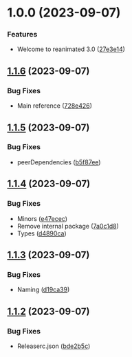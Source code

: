 # 1.0.0 (2023-09-07)


### Features

* Welcome to reanimated 3.0 ([27e3e14](https://github.com/marcuzgabriel/react-native-reanimated-skeleton/commit/27e3e14e2e576a11267c62e9173af01e79fb6286))

## [1.1.6](https://github.com/marcuzgabriel/react-native-reanimated-skeleton/compare/v1.1.5...v1.1.6) (2023-09-07)


### Bug Fixes

* Main reference ([728e426](https://github.com/marcuzgabriel/react-native-reanimated-skeleton/commit/728e426e96ae9caa5b955bd34f4b80a1c6a6de58))

## [1.1.5](https://github.com/marcuzgabriel/react-native-reanimated-skeleton/compare/v1.1.4...v1.1.5) (2023-09-07)


### Bug Fixes

* peerDependencies ([b5f87ee](https://github.com/marcuzgabriel/react-native-reanimated-skeleton/commit/b5f87ee5d684f31d0a52eb803ccd5bea32926110))

## [1.1.4](https://github.com/marcuzgabriel/react-native-reanimated-skeleton/compare/v1.1.3...v1.1.4) (2023-09-07)


### Bug Fixes

* Minors ([e47ecec](https://github.com/marcuzgabriel/react-native-reanimated-skeleton/commit/e47ecec19a5d437f8946128eef5c6058980b30fd))
* Remove internal package ([7a0c1d8](https://github.com/marcuzgabriel/react-native-reanimated-skeleton/commit/7a0c1d8d8e6f921aaa8a25fb5b1e0c00051aae37))
* Types ([d4890ca](https://github.com/marcuzgabriel/react-native-reanimated-skeleton/commit/d4890ca5509eded2f9ea9577b5c594f46e26428d))

## [1.1.3](https://github.com/marcuzgabriel/react-native-reanimated-skeleton/compare/v1.1.2...v1.1.3) (2023-09-07)


### Bug Fixes

* Naming ([d19ca39](https://github.com/marcuzgabriel/react-native-reanimated-skeleton/commit/d19ca3908ea01ecddea483b4c40c2d0f67e64889))

## [1.1.2](https://github.com/marcuzgabriel/react-native-reanimated-skeleton/compare/v1.1.1...v1.1.2) (2023-09-07)


### Bug Fixes

* Releaserc.json ([bde2b5c](https://github.com/marcuzgabriel/react-native-reanimated-skeleton/commit/bde2b5c1e6b2c05f167771f8e58b9e598b923d59))
